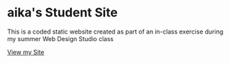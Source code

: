 # aika's Student Site

This is a coded static website created as part of an in-class exercise during my summer Web Design Studio class

[View my Site](https://iolaniaika.github.io/)
